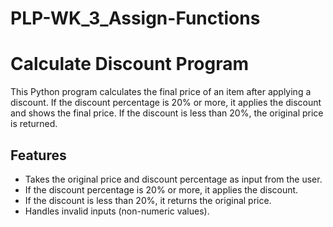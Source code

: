 # PLP-WK_3_Assign-Functions
# Calculate Discount Program
This Python program calculates the final price of an item after applying a discount. If the discount percentage is 20% or more, it applies the discount and shows the final price. If the discount is less than 20%, the original price is returned.

## Features
- Takes the original price and discount percentage as input from the user.
- If the discount percentage is 20% or more, it applies the discount.
- If the discount is less than 20%, it returns the original price.
- Handles invalid inputs (non-numeric values).

